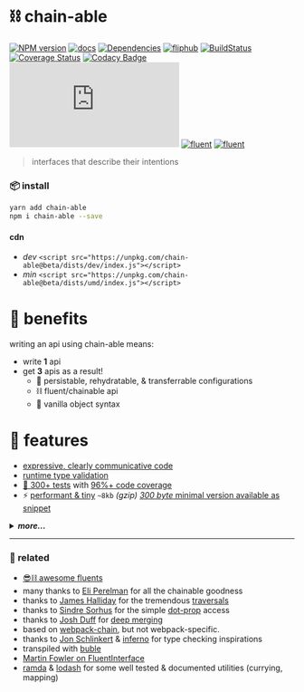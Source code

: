 # ⛓ chain-able

[![NPM version][chain-able-npm-image]][chain-able-npm-url]
[![docs](https://img.shields.io/badge/📖-docs-blue.svg)](https://github.com/fluents/chain-able/wiki)
[![Dependencies][david-deps-img]][david-deps-url]
[![fliphub][gitter-badge]][gitter-url]
[![BuildStatus](https://travis-ci.org/fluents/awesome-fluents.svg?branch=master)](https://travis-ci.org/fluents/awesome-fluents)
[![Coverage Status](https://coveralls.io/repos/github/fluents/chain-able/badge.svg?branch=master)](https://coveralls.io/github/fluents/chain-able?branch=master)
[![Codacy Badge](https://api.codacy.com/project/badge/Grade/b1d92a30c4aa43df9a6233cfadde2307)](https://www.codacy.com/app/aretecode/chain-able?utm_source=github.com&amp;utm_medium=referral&amp;utm_content=fluents/chain-able&amp;utm_campaign=Badge_Grade)
[![gzip size](http://img.badgesize.io/https://unpkg.com/chain-able@3.0.0/index.amd.js?compression=gzip)](https://unpkg.com/chain-able@3.0.0)
[![fluent](https://img.shields.io/badge/⛓-fluent-9659F7.svg)](https://github.com/fluents/awesome-fluents)
[![fluent](https://img.shields.io/badge/🎡-playground-black.svg)](https://aretecode.github.io/chain-able-playground/)

[david-deps-img]: https://img.shields.io/badge/0-dependencies-blue.svg
[david-deps-url]: https://david-dm.org/fluents/chain-able
[chain-able-npm-image]: https://img.shields.io/npm/v/chain-able.svg
[chain-able-npm-url]: https://npmjs.org/package/chain-able
[license-image]: http://img.shields.io/badge/license-MIT-blue.svg?style=flat
[license-url]: https://spdx.org/licenses/MIT
[gitter-badge]: https://img.shields.io/gitter/room/fliphub/pink.svg
[gitter-url]: https://gitter.im/fliphub/Lobby

[wiki]: https://github.com/fluents/chain-able/wiki
[deps]: https://github.com/fluents/chain-able/wiki/deps
[parent]: https://github.com/fluents/chain-able/wiki/parent
[analogy]: https://github.com/fluents/chain-able/wiki/analogy
[Observe]: https://github.com/fluents/chain-able/wiki/Observe
[DotProp]: https://github.com/fluents/chain-able/wiki/DotProp
[Schema]: https://github.com/fluents/chain-able/wiki/Schema
[Transform]: https://github.com/fluents/chain-able/wiki/Transform
[Shorthand]: https://github.com/fluents/chain-able/wiki/Shorthand
[API]: https://github.com/fluents/chain-able/wiki/api
[compose]: https://github.com/fluents/chain-able/wiki/Compose
[Chainable]: https://github.com/fluents/chain-able/wiki/Chainable
[ChainedMap]: https://github.com/fluents/chain-able/wiki/ChainedMap
[ChainedSet]: https://github.com/fluents/chain-able/wiki/ChainedSet
[FactoryChain]: https://github.com/fluents/chain-able/wiki/FactoryChain
[MergeChain]: https://github.com/fluents/chain-able/wiki/MergeChain
[MethodChain]: https://github.com/fluents/chain-able/wiki/MethodChain
[TraverseChain]: https://github.com/fluents/chain-able/wiki/TraverseChain
[CHANGELOG]: https://github.com/fluents/chain-able/blob/master/docs/CHANGELOG.md
[Snippet]: https://github.com/fluents/chain-able/wiki/Snippet
[Examples]: https://github.com/fluents/chain-able/wiki/Examples
[ExamplesPrimitives]: https://github.com/fluents/chain-able/wiki/Primitives
[ExamplesLocalStorage]: https://github.com/fluents/chain-able/wiki/LocalStorage
[ExamplesExpressive]: https://github.com/fluents/chain-able/wiki/LocalStorage
[ExamplesComparison]: https://github.com/fluents/chain-able/wiki/Comparison
[ExamplesIteratable]: https://github.com/fluents/chain-able/wiki/Iteratable
[TypeDefs]: https://github.com/fluents/chain-able/tree/master/typings
[Tests]: https://github.com/fluents/chain-able/tree/master/test
[Src]: https://github.com/fluents/chain-able/tree/master/src
[map]: https://ponyfoo.com/articles/es6-maps-in-depth
[set]: https://developer.mozilla.org/en/docs/Web/JavaScript/Reference/Global_Objects/Set
[cov]: https://coveralls.io/github/fluents/chain-able?branch=master

> interfaces that describe their intentions


### 📦 install

```bash
yarn add chain-able
npm i chain-able --save
```

#### cdn
- _dev_ `<script src="https://unpkg.com/chain-able@beta/dists/dev/index.js"></script>`
- _min_ `<script src="https://unpkg.com/chain-able@beta/dists/umd/index.js"></script>`


# 🏰 benefits

writing an api using chain-able means:
- write **1** api
- get **3** apis as a result!
  - 🍉 persistable, rehydratable, & transferrable configurations
  - ⛓ fluent/chainable api
  - 🍦 vanilla object syntax

# 🎁 features

- [expressive, clearly communicative code][wiki]
- [runtime type validation][Schema]
- [🔬 300+ tests][Tests] with [96%+ code coverage][cov]
- ⚡ [performant & tiny][Src] `~8kb` _(gzip)_ [_300 byte_ minimal version available as snippet][snippet]

<details><summary><em><b>more...</b></em></summary>

- [🌐 api][API]
  - [⛓ Chainable][Chainable]
  - [🗺 ChainedMap][ChainedMap]
  - [🔢 ChainedSet][ChainedSet]
  - [🍴 extends Map & Set, same transparent api][map]
  - [🔣 symbols to make usage even easier][Chainable]
- [🍭 iteratable][ExamplesIteratable]
- [🗣 expressive][ExamplesExpressive]
- [👾 makes solving complex problems simple][Examples]
- [💆 seamless native integration][ExamplesPrimitives]
- [🎼 compose & decorate][compose]
  - [👂 observe with Wildcard/Glob, RegExp, Functions][Observe]
  - [🤖 transform][Transform]
  - [🕵 debug][Shorthand]
  - [👣 traverse **any** data][TraverseChain]
  - [⚖️ fast deepEquals][Transform]
  - [🗺 remap][Transform]
  - [👆 tap][ChainedMap]
  - [🔋 toggleable dot.prop][DotProp]
  - [🖐 shorthands, wrap, return, setIfEmpty][Shorthand]
- [🛂 types, schemas, validation][Schema]
- [🔌 method builder][MethodChain]
  - [`onCall`][MethodChain]
  - [`onSet`][MethodChain]
  - [`onGet`][MethodChain]
  - [`type`][MethodChain]
  - [`define`][MethodChain]
  - [`getSet`][MethodChain]
  - [`default`][MethodChain]
  - [`initial`][MethodChain]
  - [`bind`][MethodChain]
  - [`camelCase`][MethodChain]
  - [`autoIncrement`][MethodChain]
  - [`factory`][MethodChain]
  - [`returns`][MethodChain]
  - [`callReturns`][MethodChain]
  - [`decorate (any object!)`][MethodChain]
- [🏭 infinitely nestable understandable factories][FactoryChain]
- [▶️◀️ easy deep merging][MergeChain]
- [☮️ compatibility - typescript, nodejs,  webpack, rollup, fusebox, babel, buble, amd][API]

</details>

-----

### 🔗 related

- [😎⛓ awesome fluents](https://github.com/fluents/awesome-fluents)
- many thanks to [Eli Perelman](https://github.com/eliperelman) for all the chainable goodness
- thanks to [James Halliday](https://github.com/substack) for the tremendous [traversals](https://github.com/substack/js-traverse)
- thanks to [Sindre Sorhus](https://github.com/sindresorhus) for the simple [dot-prop](https://github.com/sindresorhus/dot-prop) access
- thanks to [Josh Duff](https://github.com/KyleAMathews) for [deep merging](https://github.com/KyleAMathews/deepmerge)
- based on [webpack-chain](https://github.com/mozilla-rpweb/webpack-chain), but not webpack-specific.
- thanks to [Jon Schlinkert](https://github.com/jonschlinkert/kind-of) & [inferno](https://github.com/infernojs/inferno/blob/master/packages/inferno-shared/src/index.ts) for type checking inspirations
- transpiled with [buble](https://gitlab.com/Rich-Harris/buble)
- [Martin Fowler on FluentInterface](https://www.martinfowler.com/bliki/FluentInterface.html)
- [ramda](https://github.com/ramda/ramda) & [lodash](https://github.com/lodash/lodash) for some well tested & documented utilities (currying, mapping)
